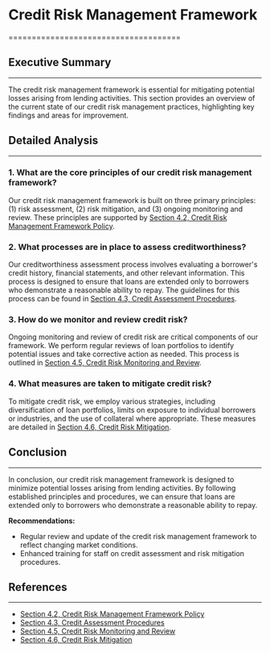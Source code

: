 # Credit Risk Management Framework
=====================================

## Executive Summary
-------------------

The credit risk management framework is essential for mitigating potential losses arising from lending activities. This section provides an overview of the current state of our credit risk management practices, highlighting key findings and areas for improvement.

## Detailed Analysis
--------------------

### 1. **What are the core principles of our credit risk management framework?**

Our credit risk management framework is built on three primary principles: (1) risk assessment, (2) risk mitigation, and (3) ongoing monitoring and review. These principles are supported by [Section 4.2, Credit Risk Management Framework Policy](@https://example.com/framework-policy).

### 2. **What processes are in place to assess creditworthiness?**

Our creditworthiness assessment process involves evaluating a borrower's credit history, financial statements, and other relevant information. This process is designed to ensure that loans are extended only to borrowers who demonstrate a reasonable ability to repay. The guidelines for this process can be found in [Section 4.3, Credit Assessment Procedures](@https://example.com/credit-assessment).

### 3. **How do we monitor and review credit risk?**

Ongoing monitoring and review of credit risk are critical components of our framework. We perform regular reviews of loan portfolios to identify potential issues and take corrective action as needed. This process is outlined in [Section 4.5, Credit Risk Monitoring and Review](@https://example.com/risk-monitoring).

### 4. **What measures are taken to mitigate credit risk?**

To mitigate credit risk, we employ various strategies, including diversification of loan portfolios, limits on exposure to individual borrowers or industries, and the use of collateral where appropriate. These measures are detailed in [Section 4.6, Credit Risk Mitigation](@https://example.com/risk-mitigation).

## Conclusion
----------

In conclusion, our credit risk management framework is designed to minimize potential losses arising from lending activities. By following established principles and procedures, we can ensure that loans are extended only to borrowers who demonstrate a reasonable ability to repay.

**Recommendations:**

* Regular review and update of the credit risk management framework to reflect changing market conditions.
* Enhanced training for staff on credit assessment and risk mitigation procedures.

## References
------------

* [Section 4.2, Credit Risk Management Framework Policy](@https://example.com/framework-policy)
* [Section 4.3, Credit Assessment Procedures](@https://example.com/credit-assessment)
* [Section 4.5, Credit Risk Monitoring and Review](@https://example.com/risk-monitoring)
* [Section 4.6, Credit Risk Mitigation](@https://example.com/risk-mitigation)